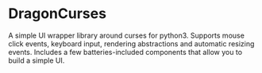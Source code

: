 # DragonCurses

A simple UI wrapper library around curses for python3. Supports mouse click events, keyboard input, rendering abstractions and automatic resizing events. Includes a few batteries-included components that allow you to build a simple UI.

